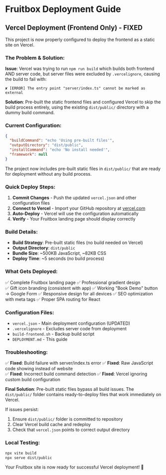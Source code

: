 # Fruitbox Deployment Guide

## Vercel Deployment (Frontend Only) - FIXED

This project is now properly configured to deploy the frontend as a static site on Vercel.

### The Problem & Solution:

**Issue**: Vercel was trying to run `npm run build` which builds both frontend AND server code, but server files were excluded by `.vercelignore`, causing the build to fail with:
```
✘ [ERROR] The entry point "server/index.ts" cannot be marked as external
```

**Solution**: Pre-built the static frontend files and configured Vercel to skip the build process entirely, using the existing `dist/public/` directory with a dummy build command.

### Current Configuration:

```json
{
  "buildCommand": "echo 'Using pre-built files'",
  "outputDirectory": "dist/public",
  "installCommand": "echo 'No install needed'",
  "framework": null
}
```

The project now includes pre-built static files in `dist/public/` that are ready for deployment without any build process.

### Quick Deploy Steps:

1. **Commit Changes** - Push the updated `vercel.json` and other configuration files
2. **Connect to Vercel** - Import your GitHub repository at [vercel.com](https://vercel.com)  
3. **Auto-Deploy** - Vercel will use the configuration automatically
4. **Verify** - Your Fruitbox landing page should display correctly

### Build Details:

- **Build Strategy**: Pre-built static files (no build needed on Vercel)
- **Output Directory**: `dist/public`
- **Bundle Size**: ~500KB JavaScript, ~82KB CSS
- **Deploy Time**: ~5 seconds (no build process)

### What Gets Deployed:

✅ Complete Fruitbox landing page
✅ Professional gradient design  
✅ Gift icon branding (consistent with app)
✅ Working "Book Demo" button → Google Form
✅ Responsive design for all devices
✅ SEO optimization with meta tags
✅ Proper SPA routing for React

### Configuration Files:

- `vercel.json` - Main deployment configuration (UPDATED)
- `.vercelignore` - Excludes server code from deployment
- `build-frontend.sh` - Backup build script
- `DEPLOYMENT.md` - This guide

### Troubleshooting:

✅ **Fixed**: Build failure with server/index.ts error
✅ **Fixed**: Raw JavaScript code showing instead of website  
✅ **Fixed**: Incorrect build command detection
✅ **Fixed**: Vercel ignoring custom build configuration

**Final Solution**: Pre-built static files bypass all build issues. The `dist/public/` folder contains ready-to-deploy files that work immediately on Vercel.

If issues persist:
1. Ensure `dist/public/` folder is committed to repository
2. Clear Vercel build cache and redeploy
3. Check that `vercel.json` points to correct output directory

### Local Testing:

```bash
npx vite build
npx serve dist/public
```

Your Fruitbox site is now ready for successful Vercel deployment! 🎉